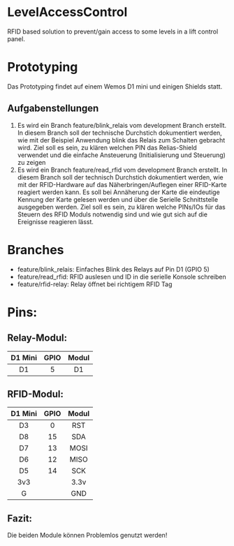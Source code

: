 # LevelAccessControl

RFID based solution to prevent/gain access to some levels in a lift control panel.

# Prototyping

Das Prototyping findet auf einem Wemos D1 mini und einigen Shields statt.

## Aufgabenstellungen

1. Es wird ein Branch feature/blink_relais vom development Branch erstellt.
   In diesem Branch soll der technische Durchstich dokumentiert werden,
   wie mit der Beispiel Anwendung blink das Relais zum Schalten gebracht wird.
   Ziel soll es sein, zu klären welchen PIN das Relias-Shield verwendet und die einfache Ansteuerung (Initialisierung und Steuerung) zu zeigen
2. Es wird ein Branch feature/read_rfid vom development Branch erstellt.
   In diesem Branch soll der technisch Durchstich dokumentiert werden,
   wie mit der RFID-Hardware auf das Näherbringen/Auflegen einer RFID-Karte reagiert werden kann.
   Es soll bei Annäherung der Karte die eindeutige Kennung der Karte gelesen werden und über die Serielle Schnittstelle ausgegeben werden.
   Ziel soll es sein, zu klären welche PINs/IOs für das Steuern des RFID Moduls notwendig sind und wie gut sich auf die Ereignisse reagieren lässt.

# Branches

-   feature/blink_relais: Einfaches Blink des Relays auf Pin D1 (GPIO 5)
-   feature/read_rfid: RFID auslesen und ID in die serielle Konsole schreiben
-   feature/rfid-relay: Relay öffnet bei richtigem RFID Tag

# Pins:

## Relay-Modul:

| D1 Mini | GPIO | Modul |
| :-----: | :--: | :---: |
|   D1    |  5   |  D1   |

## RFID-Modul:

| D1 Mini | GPIO | Modul |
| :-----: | :--: | :---: |
|   D3    |  0   |  RST  |
|   D8    |  15  |  SDA  |
|   D7    |  13  | MOSI  |
|   D6    |  12  | MISO  |
|   D5    |  14  |  SCK  |
|   3v3   |      | 3.3v  |
|    G    |      |  GND  |

## Fazit:

Die beiden Module können Problemlos genutzt werden!
